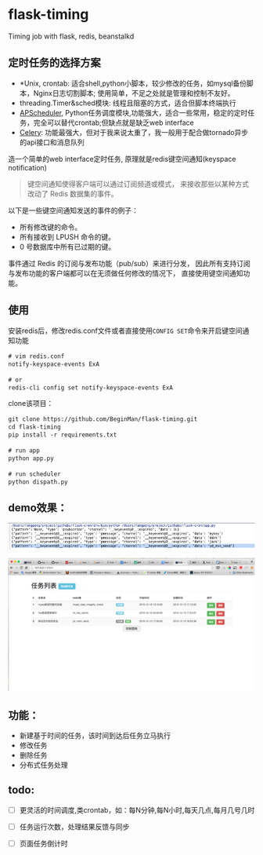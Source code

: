 # flask-timing
Timing job with flask, redis, beanstalkd

## 定时任务的选择方案

- *Unix, crontab: 适合shell,python小脚本，较少修改的任务，如mysql备份脚本，Nginx日志切割脚本; 使用简单，不足之处就是管理和控制不友好。
- threading.Timer&sched模块: 线程且阻塞的方式，适合但脚本终端执行
- [APScheduler](https://apscheduler.readthedocs.org/en/latest/), Python任务调度模块,功能强大，适合一些常用，稳定的定时任务，完全可以替代crontab;但缺点就是缺乏web interface
- [Celery](http://www.celeryproject.org/): 功能最强大，但对于我来说太重了，我一般用于配合做tornado异步的api接口和消息队列

造一个简单的web interface定时任务, 原理就是redis键空间通知(keyspace notification)

>键空间通知使得客户端可以通过订阅频道或模式， 来接收那些以某种方式改动了 Redis 数据集的事件。

以下是一些键空间通知发送的事件的例子：

- 所有修改键的命令。
- 所有接收到 LPUSH 命令的键。
- 0 号数据库中所有已过期的键。

事件通过 Redis 的订阅与发布功能（pub/sub）来进行分发， 因此所有支持订阅与发布功能的客户端都可以在无须做任何修改的情况下， 直接使用键空间通知功能。

## 使用

安装redis后，修改redis.conf文件或者直接使用`CONFIG SET`命令来开启键空间通知功能

    # vim redis.conf
    notify-keyspace-events ExA

    # or
    redis-cli config set notify-keyspace-events ExA

clone该项目：

    git clone https://github.com/BeginMan/flask-timing.git
    cd flask-timing
    pip install -r requirements.txt

    # run app
    python app.py

    # run scheduler
    python dispath.py

## demo效果：

![](https://raw.githubusercontent.com/BeginMan/flask-timing/master/flask-corn-demo1.png)

![](https://raw.githubusercontent.com/BeginMan/flask-timing/master/flask-corn-demo2.png)

## 功能：

- 新建基于时间的任务，该时间到达后任务立马执行
- 修改任务
- 删除任务
- 分布式任务处理

## todo:

- [ ] 更灵活的时间调度,类crontab，如：每N分钟,每N小时,每天几点,每月几号几时
- [ ] 任务运行次数，处理结果反馈与同步
- [ ] 页面任务倒计时

